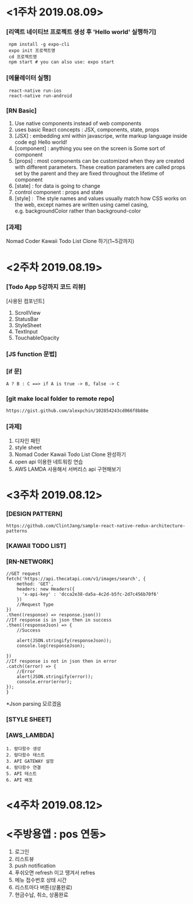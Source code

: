 

<1주차 2019.08.09>
================
  ### [리액트 네이티브 프로젝트 생성 후 'Hello world' 실행하기]
     npm install -g expo-cli
     expo init 프로젝트명
     cd 프로젝트명
     npm start # you can also use: expo start
    
   ### [에뮬레이터 실행]
     react-native run-ios
     react-native run-android
    
   ### [RN Basic]
   1. Use native components instead of web components
   2. uses basic React concepts : JSX, components, state, props
   3. [JSX] : embedding xml within javascripe, write markup language inside code
      eg) <View><Text>Hello world!</Text></View> 
   4. [component] : anything you see on the screen is Some sort of component
   5. [props] : most components can be customized when they are created with different parameters. These creation parameters                   are called props set by the parent and they are fixed throughout the lifetime of component
   6. [state] : for data is going to change
   7. control component : props and state
   8. [style] :  The style names and values usually match how CSS works on the web, except names are written using camel                        casing, e.g. backgroundColor rather than background-color

  ### [과제]
   Nomad Coder Kawaii Todo List Clone 하기(1~5강까지)
  
<2주차 2019.08.19>
================
  ### [Todo App 5강까지 코드 리뷰]
   [사용된 컴포넌트]
   1. ScrollView
   2. StatusBar
   3. StyleSheet  
   4. TextInput
   5. TouchableOpacity
    
  ### [JS function 문법]
  
  ### [if 문]
    A ? B : C ==> if A is true -> B, false -> C
    
  ### [git make local folder to remote repo]
    https://gist.github.com/alexpchin/102854243cd066f8b88e
    
  
  ### [과제]
   1. 디자인 패턴
   2. style sheet
   3. Nomad Coder Kawaii Todo List Clone 완성하기
   4. open api 이용한 네트워킹 연습
   5. AWS LAMDA 사용해서 서버리스 api 구현해보기
   
   
   

   
    
<3주차 2019.08.12>
===============
  ### [DESIGN PATTERN]
    https://github.com/ClintJang/sample-react-native-redux-architecture-patterns
  ### [KAWAII TODO LIST]
  ### [RN-NETWORK]
    //GET request 
    fetch('https://api.thecatapi.com/v1/images/search', {
        method: 'GET',
        headers: new Headers({
          'x-api-key' : 'dcca2e38-da5a-4c2d-b5fc-2d7c456b70f6'
        })
        //Request Type 
    })
    .then((response) => response.json())
    //If response is in json then in success
    .then((responseJson) => {
        //Success 
        
        alert(JSON.stringify(responseJson));
        console.log(responseJson);
        
    })
    //If response is not in json then in error
    .catch((error) => {
        //Error 
        alert(JSON.stringify(error));
        console.error(error);
    });
    }
  *Json parsing 모르겠음
  
  ### [STYLE SHEET]
  ### [AWS_LAMBDA]
    1. 람다함수 생성
    2. 람다함수 테스트
    3. API GATEWAY 설정
    4. 람다함수 연결
    5. API 테스트
    6. API 배포
    




<4주차 2019.08.12>
==============

<주방용앱 : pos 연동>
========
1. 로그인
2. 리스트뷰
3. push notification
4. 푸쉬오면 refresh 이고 땡겨서 refres
5. 메뉴 접수번호 상태 시간
6. 리스트마다 버튼(상품완료)
7. 현금수납, 취소, 상품완료
